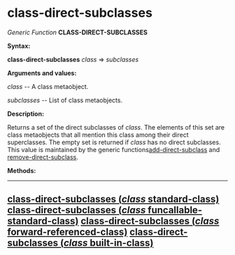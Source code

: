 class-direct-subclasses
=======================

*Generic Function* **CLASS-DIRECT-SUBCLASSES**

**Syntax:**

**class-direct-subclasses** *class* => *subclasses*

**Arguments and values:**

*class* -- A class metaobject.

*subclasses* -- List of class metaobjects.

**Description:**

Returns a set of the direct subclasses of *class*. The elements of this set are class metaobjects that all mention this class among their direct superclasses. The empty set is returned if *class* has no direct subclasses. This value is maintained by the generic functions[add-direct-subclass](/meta-object-protocol/add-direct-subclass) and [remove-direct-subclass](/meta-object-protocol/remove-direct-subclass).

**Methods:**

  ---------------------------------------------------------------------------------------------------------------------------
  [**class-direct-subclasses** (*class* standard-class)](/meta-object-protocol/class-direct-subclasses-standard-class)
  [**class-direct-subclasses** (*class* funcallable-standard-class)](/meta-object-protocol/class-direct-subclasses-funcallable-standard-class)
  [**class-direct-subclasses** (*class* forward-referenced-class)](/meta-object-protocol/class-direct-subclasses-forward-referenced-class)
  [**class-direct-subclasses** (*class* built-in-class)](/meta-object-protocol/class-direct-subclasses-built-in-class)
  ---------------------------------------------------------------------------------------------------------------------------


